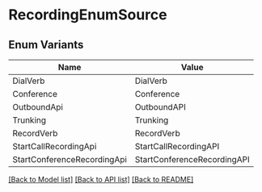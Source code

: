 # RecordingEnumSource

## Enum Variants

| Name | Value |
|---- | -----|
| DialVerb | DialVerb |
| Conference | Conference |
| OutboundApi | OutboundAPI |
| Trunking | Trunking |
| RecordVerb | RecordVerb |
| StartCallRecordingApi | StartCallRecordingAPI |
| StartConferenceRecordingApi | StartConferenceRecordingAPI |


[[Back to Model list]](../README.md#documentation-for-models) [[Back to API list]](../README.md#documentation-for-api-endpoints) [[Back to README]](../README.md)


